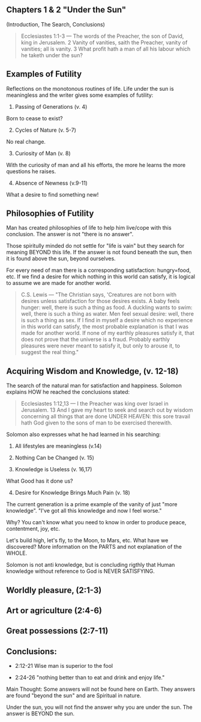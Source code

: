 ## Chapters 1 & 2 "Under the Sun"

(Introduction, The Search, Conclusions)

> Ecclesiastes 1:1-3 &mdash; The words of the Preacher, the son of David, king in Jerusalem. 2 Vanity of vanities, saith the Preacher, vanity of vanities; all is vanity. 3 What profit hath a man of all his labour which he taketh under the sun?

## Examples of Futility

Reflections on the monotonous routines of life. Life under the sun is meaningless and the writer gives some examples of futility:

1. Passing of Generations (v. 4)

Born to cease to exist?

2. Cycles of Nature (v. 5-7)

No real change.

3. Curiosity of Man (v. 8)

With the curiosity of man and all his efforts, the more he learns the more questions he raises.

4. Absence of Newness (v.9-11)

What a desire to find something new!

## Philosophies of Futility

Man has created philosophies of life to help him live/cope with this conclusion. The answer is not "there is no answer".

Those spiritully minded do not settle for "life is vain" but they search for meaning BEYOND this life. If the answer is not found beneath the sun, then it is found above the sun, beyond ourselves. 

For every need of man there is a corresponding satisfaction: hungry=food, etc. If we find a desire for which nothing in this world can satisfy, it is logical to assume we are made for another world.

> C.S. Lewis &mdash; "The Christian says, 'Creatures are not born with desires unless satisfaction for those desires exists. A baby feels hunger: well, there is such a thing as food. A duckling wants to swim: well, there is such a thing as water. Men feel sexual desire: well, there is such a thing as sex. If I find in myself a desire which no experience in this world can satisfy, the most probable explanation is that I was made for another world. If none of my earthly pleasures satisfy it, that does not prove that the universe is a fraud. Probably earthly pleasures were never meant to satisfy it, but only to arouse it, to suggest the real thing."

## Acquiring Wisdom and Knowledge, (v. 12-18)

The search of the natural man for satisfaction and happiness. Solomon explains HOW he reached the conclusions stated:

> Ecclesiastes 1:12,13 &mdash; I the Preacher was king over Israel in Jerusalem. 13 And I gave my heart to seek and search out by wisdom concerning all things that are done UNDER HEAVEN: this sore travail hath God given to the sons of man to be exercised therewith.

Solomon also expresses what he had learned in his searching:

1. All lifestyles are meaningless (v.14)

2. Nothing Can be Changed (v. 15)

3. Knowledge is Useless (v. 16,17)

What Good has it done us?

4. Desire for Knowledge Brings Much Pain (v. 18) 

The current generation is a prime example of the vanity of just "more knowledge". "I've got all this knowledge and now I feel worse."

Why? You can't know what you need to know in order to produce peace, contentment, joy, etc.

Let's build high, let's fly, to the Moon, to Mars, etc. What have we discovered? More information on the PARTS and not explanation of the WHOLE. 

Solomon is not anti knowledge, but is concluding rigthly that Human knowledge without reference to God is NEVER SATISFYING.

## Worldly pleasure, (2:1-3)

## Art or agriculture (2:4-6)

## Great possessions (2:7-11)

## Conclusions:

- 2:12-21 Wise man is superior to the fool

- 2:24-26 "nothing better than to eat and drink and enjoy life."

Main Thought: Some answers will not be found here on Earth. They answers are found "beyond the sun" and are Spiritual in nature.

Under the sun, you will not find the answer why you are under the sun. The answer is BEYOND the sun.